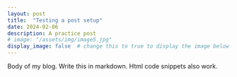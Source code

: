 ```yaml
---
layout: post
title:  "Testing a post setup"
date: 2024-02-06
description: A practice post   
# image: "/assets/img/image5.jpg"
display_image: false  # change this to true to display the image below the banner 
---
```


Body of my blog. Write this in markdown. Html code snippets also work.